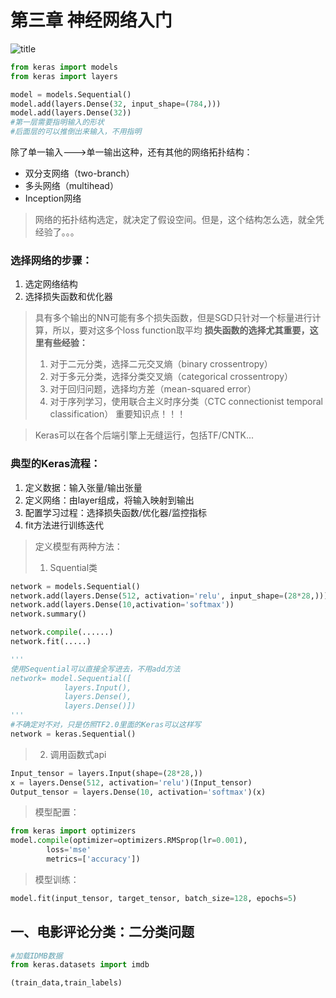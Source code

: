 # 第三章 神经网络入门
![title](https://i.loli.net/2019/04/28/5cc55f66a04c2.png)
```python
from keras import models
from keras import layers

model = models.Sequential()
model.add(layers.Dense(32, input_shape=(784,)))
model.add(layers.Dense(32))
#第一层需要指明输入的形状
#后面层的可以推倒出来输入，不用指明
```
除了单一输入--->单一输出这种，还有其他的网络拓扑结构：
- 双分支网络（two-branch）
- 多头网络（multihead）
- Inception网络
>网络的拓扑结构选定，就决定了假设空间。但是，这个结构怎么选，就全凭经验了。。。

### 选择网络的步骤：
1. 选定网络结构
2. 选择损失函数和优化器

>具有多个输出的NN可能有多个损失函数，但是SGD只针对一个标量进行计算，所以，要对这多个loss function取平均
**损失函数的选择尤其重要，这里有些经验：**
>1. 对于二元分类，选择二元交叉熵（binary crossentropy）
>2. 对于多元分类，选择分类交叉熵（categorical crossentropy）
>3. 对于回归问题，选择均方差（mean-squared error）
>4. 对于序列学习，使用联合主义时序分类（CTC connectionist temporal classification）
>重要知识点！！！

>Keras可以在各个后端引擎上无缝运行，包括TF/CNTK...

### 典型的Keras流程：
1. 定义数据：输入张量/输出张量
2. 定义网络：由layer组成，将输入映射到输出
3. 配置学习过程：选择损失函数/优化器/监控指标
4. fit方法进行训练迭代
>定义模型有两种方法：
>1. Squential类
```python
network = models.Sequential()
network.add(layers.Dense(512, activation='relu', input_shape=(28*28,)))
network.add(layers.Dense(10,activation='softmax'))
network.summary()

network.compile(......)
network.fit(.....)

'''
使用Sequential可以直接全写进去，不用add方法
network= model.Sequential([
			layers.Input(),
			layers.Dense(),
			layers.Dense()])
'''
#不确定对不对，只是仿照TF2.0里面的Keras可以这样写
network = keras.Sequential()  
```

>2. 调用函数式api
```python
Input_tensor = layers.Input(shape=(28*28,))
x = layers.Dense(512, activation='relu')(Input_tensor)
Output_tensor = layers.Dense(10, activation='softmax')(x)
```
>模型配置：
```python
from keras import optimizers
model.compile(optimizer=optimizers.RMSprop(lr=0.001),
		loss='mse'
		metrics=['accuracy'])
```
>模型训练：
```python
model.fit(input_tensor, target_tensor, batch_size=128, epochs=5)
```
## 一、电影评论分类：二分类问题
```python
#加载IDMB数据
from keras.datasets import imdb

(train_data,train_labels)

```




